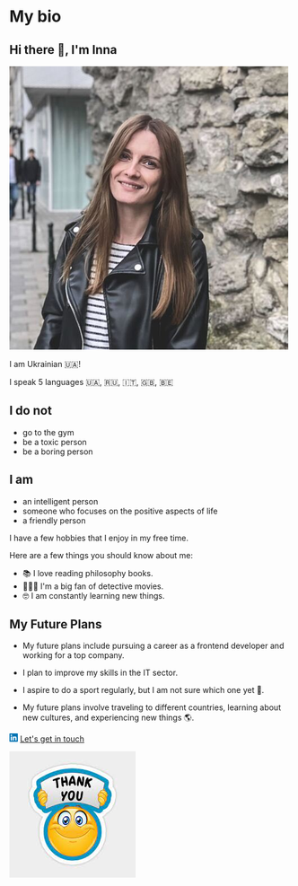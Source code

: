 # My bio

## Hi there 👋, I'm Inna

![MyPhoto](/members/img/inna.jpg)

I am Ukrainian 🇺🇦!

I speak 5 languages 🇺🇦, 🇷🇺, 🇮🇹, 🇬🇧, 🇧🇪

## I do not

- go to the gym
- be a toxic person
- be a boring person

## I am

- an intelligent person
- someone who focuses on the positive aspects of life
- a friendly person

I have a few hobbies that I enjoy in my free time.

Here are a few things you should know about me:

- 📚 I love reading philosophy books.
- 🕵🏼‍♀️ I'm a big fan of detective movies.
- 🤓 I am constantly learning new things.

## My Future Plans

- My future plans include pursuing a career as a frontend developer and working
  for a top company.

- I plan to improve my skills in the IT sector.

- I aspire to do a sport regularly, but I am not sure which one yet 🫣.

- My future plans involve traveling to different countries, learning about new
  cultures, and experiencing new things 🌎.

![linkedin](/members/img/linkedin.png)
[Let's get in touch](https://www.linkedin.com/in/inna-vozniak-14a8a010a/)

![Emoji](/members/img/emoji-1.jpeg)

